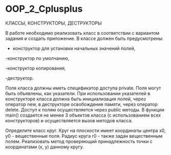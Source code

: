 # OOP_2_Cplusplus
КЛАССЫ, КОНСТРУКТОРЫ, ДЕСТРУКТОРЫ

В работе необходимо реализовать класс в соответствии с вариантом задания и создать приложение.
В классе должен быть предусмотрены:
- конструктор для установки начальных значений полей,

-конструктор по умолчанию,

-конструктор копирования,

-деструктор.

Поля класса должны иметь спецификатор доступа private. Поля могут быть объявлены, как указатели. При использовании указателей в конструкторе класса должна быть инициализация полей, через оператор new, в деструкторе освобождение памяти, через оператор delete. Доступ к полям осуществляется через public методы. В функции main() создается не менее 3 объектов класса (с использованием всех конструкторов) и осуществляется вызов методов класса.

Определите класс круг. Круг на плоскости имеет координаты центра x0, y0 - вещественные поля. Радиус круга r0 - также задан вещественным полем. Реализовать метод проверяющий принадлежность точки с координатами (x, y) данному кругу.
